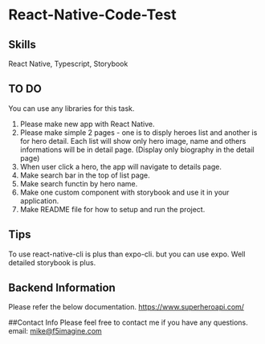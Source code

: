 # React-Native-Code-Test

## Skills
React Native, Typescript, Storybook

## TO DO
You can use any libraries for this task.
1. Please make new app with React Native.
2. Please make simple 2 pages - one is to disply heroes list and another is for hero detail.
Each list will show only hero image, name and others informations will be in detail page. (Display only biography in the detail page)
3. When user click a hero, the app will navigate to details page.
4. Make search bar in the top of list page.
5. Make search functin by hero name.
6. Make one custom component with storybook and use it in your application.
7. Make README file for how to setup and run the project.

## Tips
To use react-native-cli is plus than expo-cli. but you can use expo.
Well detailed storybook is plus.

## Backend Information
Please refer the below documentation.
https://www.superheroapi.com/

##Contact Info
Please feel free to contact me if you have any questions.
email: mike@f5imagine.com

